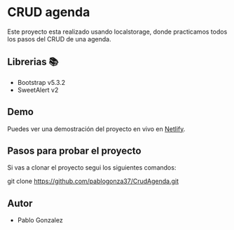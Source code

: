 # CRUD agenda

Este proyecto esta realizado usando localstorage, donde practicamos todos los pasos del CRUD de una agenda.

## Librerias 📚
- Bootstrap v5.3.2
- SweetAlert v2

## Demo
Puedes ver una demostración del proyecto en vivo en [Netlify](https://crud-agenda.netlify.app/).

## Pasos para probar el proyecto
Si vas a clonar el proyecto segui los siguientes comandos:

git clone https://github.com/pablogonza37/CrudAgenda.git

## Autor
- Pablo Gonzalez

